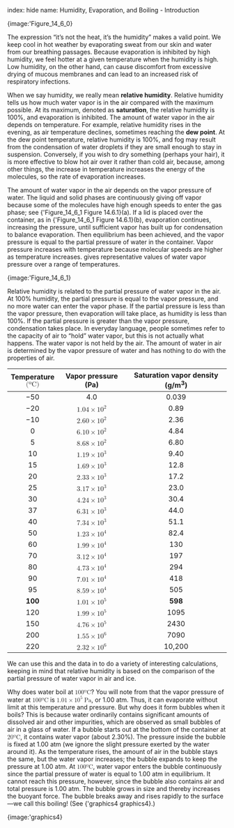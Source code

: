 index: hide
name: Humidity, Evaporation, and Boiling - Introduction


{image:'Figure_14_6_0}
        

The expression “it’s not the heat, it’s the humidity” makes a valid point. We keep cool in hot weather by evaporating sweat from our skin and water from our breathing passages. Because evaporation is inhibited by high humidity, we feel hotter at a given temperature when the humidity is high. Low humidity, on the other hand, can cause discomfort from excessive drying of mucous membranes and can lead to an increased risk of respiratory infections.

When we say humidity, we really mean  **relative humidity**. Relative humidity tells us how much water vapor is in the air compared with the maximum possible. At its maximum, denoted as  **saturation**, the relative humidity is 100%, and evaporation is inhibited. The amount of water vapor in the air depends on temperature. For example, relative humidity rises in the evening, as air temperature declines, sometimes reaching the  **dew point**. At the dew point temperature, relative humidity is 100%, and fog may result from the condensation of water droplets if they are small enough to stay in suspension. Conversely, if you wish to dry something (perhaps your hair), it is more effective to blow hot air over it rather than cold air, because, among other things, the increase in temperature increases the energy of the molecules, so the rate of evaporation increases.

The amount of water vapor in the air depends on the vapor pressure of water. The liquid and solid phases are continuously giving off vapor because some of the molecules have high enough speeds to enter the gas phase; see {'Figure_14_6_1 Figure 14.6.1}(a). If a lid is placed over the container, as in {'Figure_14_6_1 Figure 14.6.1}(b), evaporation continues, increasing the pressure, until sufficient vapor has built up for condensation to balance evaporation. Then equilibrium has been achieved, and the vapor pressure is equal to the partial pressure of water in the container. Vapor pressure increases with temperature because molecular speeds are higher as temperature increases.  gives representative values of water vapor pressure over a range of temperatures.


{image:'Figure_14_6_1}
        

Relative humidity is related to the partial pressure of water vapor in the air. At 100% humidity, the partial pressure is equal to the vapor pressure, and no more water can enter the vapor phase. If the partial pressure is less than the vapor pressure, then evaporation will take place, as humidity is less than 100%. If the partial pressure is greater than the vapor pressure, condensation takes place. In everyday language, people sometimes refer to the capacity of air to “hold” water vapor, but this is not actually what happens. The water vapor is not held by the air. The amount of water in air is determined by the vapor pressure of water and has nothing to do with the properties of air.


| Temperature <math display="block" xmlns:q="http://cnx.rice.edu/qml/1.0" xmlns:m="http://www.w3.org/1998/Math/MathML" xmlns="http://cnx.rice.edu/cnxml"><semantics><mrow><mrow><mrow><mo stretchy="false">(</mo><mtext>º</mtext><mtext>C</mtext><mo stretchy="false">)</mo></mrow></mrow><mrow/></mrow><annotation encoding="StarMath 5.0"> size 12&#123; \( °C \) &#125; &#123;&#125;</annotation></semantics></math> | Vapor pressure (Pa) | Saturation vapor density (g/m<sup>3</sup>) |
|:-:|:-:|:-:|
| −50 | 4.0 | 0.039 |
| −20 |                <math display="block" xmlns:q="http://cnx.rice.edu/qml/1.0" xmlns:m="http://www.w3.org/1998/Math/MathML" xmlns="http://cnx.rice.edu/cnxml">                <semantics>                  <mrow>                    <mrow>                      <mrow>                        <mn>1</mn>                        <mtext>.</mtext>                        <mrow>                          <mtext>04</mtext>                          <mo stretchy="false">×</mo>                          <msup>                            <mtext>10</mtext>                            <mrow>                              <mn>2</mn>                            </mrow>                          </msup>                        </mrow>                      </mrow>                    </mrow>                    <mrow/>                  </mrow>                  <annotation encoding="StarMath 5.0"> size 12&#123;1 &quot;.&quot; &quot;04&quot; times &quot;10&quot; rSup &#123; size 8&#123;2&#125; &#125; &#125; &#123;&#125;</annotation>                </semantics>              </math>              | 0.89 |
| −10 |                <math display="block" xmlns:q="http://cnx.rice.edu/qml/1.0" xmlns:m="http://www.w3.org/1998/Math/MathML" xmlns="http://cnx.rice.edu/cnxml">                <semantics>                  <mrow>                    <mrow>                      <mrow>                        <mn>2</mn>                        <mtext>.</mtext>                        <mtext>60</mtext>                        <mo stretchy="false">×</mo>                        <msup>                          <mtext>10</mtext>                          <mrow>                            <mn>2</mn>                          </mrow>                        </msup>                      </mrow>                    </mrow>                    <mrow/>                  </mrow>                  <annotation encoding="StarMath 5.0"> size 12&#123;2 &quot;.&quot; &quot;60&quot;´&quot;10&quot; rSup &#123; size 8&#123;2&#125; &#125; &#125; &#123;&#125;</annotation>                </semantics>              </math>              | 2.36 |
| 0 |                <math display="block" xmlns:q="http://cnx.rice.edu/qml/1.0" xmlns:m="http://www.w3.org/1998/Math/MathML" xmlns="http://cnx.rice.edu/cnxml">                <semantics>                  <mrow>                    <mrow>                      <mrow>                        <mn>6</mn>                        <mtext>.</mtext>                        <mtext>10</mtext>                        <mo stretchy="false">×</mo>                        <msup>                          <mtext>10</mtext>                          <mrow>                            <mn>2</mn>                          </mrow>                        </msup>                      </mrow>                    </mrow>                    <mrow/>                  </mrow>                  <annotation encoding="StarMath 5.0"> size 12&#123;6 &quot;.&quot; &quot;10&quot;´&quot;10&quot; rSup &#123; size 8&#123;2&#125; &#125; &#125; &#123;&#125;</annotation>                </semantics>              </math>              | 4.84 |
| 5 |                <math display="block" xmlns:q="http://cnx.rice.edu/qml/1.0" xmlns:m="http://www.w3.org/1998/Math/MathML" xmlns="http://cnx.rice.edu/cnxml">                <semantics>                  <mrow>                    <mrow>                      <mrow>                        <mn>8</mn>                        <mtext>.</mtext>                        <mtext>68</mtext>                        <mo stretchy="false">×</mo>                        <msup>                          <mtext>10</mtext>                          <mrow>                            <mn>2</mn>                          </mrow>                        </msup>                      </mrow>                    </mrow>                    <mrow/>                  </mrow>                  <annotation encoding="StarMath 5.0"> size 12&#123;8 &quot;.&quot; &quot;68&quot;´&quot;10&quot; rSup &#123; size 8&#123;2&#125; &#125; &#125; &#123;&#125;</annotation>                </semantics>              </math>              | 6.80 |
| 10 |                <math display="block" xmlns:q="http://cnx.rice.edu/qml/1.0" xmlns:m="http://www.w3.org/1998/Math/MathML" xmlns="http://cnx.rice.edu/cnxml">                <semantics>                  <mrow>                    <mrow>                      <mrow>                        <mn>1</mn>                        <mtext>.</mtext>                        <mtext>19</mtext>                        <mo stretchy="false">×</mo>                        <msup>                          <mtext>10</mtext>                          <mrow>                            <mn>3</mn>                          </mrow>                        </msup>                      </mrow>                    </mrow>                    <mrow/>                  </mrow>                  <annotation encoding="StarMath 5.0"> size 12&#123;1 &quot;.&quot; &quot;19&quot;´&quot;10&quot; rSup &#123; size 8&#123;3&#125; &#125; &#125; &#123;&#125;</annotation>                </semantics>              </math>              | 9.40 |
| 15 |                <math display="block" xmlns:q="http://cnx.rice.edu/qml/1.0" xmlns:m="http://www.w3.org/1998/Math/MathML" xmlns="http://cnx.rice.edu/cnxml">                <semantics>                  <mrow>                    <mrow>                      <mrow>                        <mn>1</mn>                        <mtext>.</mtext>                        <mtext>69</mtext>                        <mo stretchy="false">×</mo>                        <msup>                          <mtext>10</mtext>                          <mrow>                            <mn>3</mn>                          </mrow>                        </msup>                      </mrow>                    </mrow>                    <mrow/>                  </mrow>                  <annotation encoding="StarMath 5.0"> size 12&#123;1 &quot;.&quot; &quot;69&quot;´&quot;10&quot; rSup &#123; size 8&#123;3&#125; &#125; &#125; &#123;&#125;</annotation>                </semantics>              </math>              | 12.8 |
| 20 |                <math display="block" xmlns:q="http://cnx.rice.edu/qml/1.0" xmlns:m="http://www.w3.org/1998/Math/MathML" xmlns="http://cnx.rice.edu/cnxml">                <semantics>                  <mrow>                    <mrow>                      <mrow>                        <mn>2</mn>                        <mtext>.</mtext>                        <mtext>33</mtext>                        <mo stretchy="false">×</mo>                        <msup>                          <mtext>10</mtext>                          <mrow>                            <mn>3</mn>                          </mrow>                        </msup>                      </mrow>                    </mrow>                    <mrow/>                  </mrow>                  <annotation encoding="StarMath 5.0"> size 12&#123;2 &quot;.&quot; &quot;33&quot;´&quot;10&quot; rSup &#123; size 8&#123;3&#125; &#125; &#125; &#123;&#125;</annotation>                </semantics>              </math>              | 17.2 |
| 25 |                <math display="block" xmlns:q="http://cnx.rice.edu/qml/1.0" xmlns:m="http://www.w3.org/1998/Math/MathML" xmlns="http://cnx.rice.edu/cnxml">                <semantics>                  <mrow>                    <mrow>                      <mrow>                        <mn>3</mn>                        <mtext>.</mtext>                        <mtext>17</mtext>                        <mo stretchy="false">×</mo>                        <msup>                          <mtext>10</mtext>                          <mrow>                            <mn>3</mn>                          </mrow>                        </msup>                      </mrow>                    </mrow>                    <mrow/>                  </mrow>                  <annotation encoding="StarMath 5.0"> size 12&#123;3 &quot;.&quot; &quot;17&quot;´&quot;10&quot; rSup &#123; size 8&#123;3&#125; &#125; &#125; &#123;&#125;</annotation>                </semantics>              </math>              | 23.0 |
| 30 |                <math display="block" xmlns:q="http://cnx.rice.edu/qml/1.0" xmlns:m="http://www.w3.org/1998/Math/MathML" xmlns="http://cnx.rice.edu/cnxml">                <semantics>                  <mrow>                    <mrow>                      <mrow>                        <mn>4</mn>                        <mtext>.</mtext>                        <mtext>24</mtext>                        <mo stretchy="false">×</mo>                        <msup>                          <mtext>10</mtext>                          <mrow>                            <mn>3</mn>                          </mrow>                        </msup>                      </mrow>                    </mrow>                    <mrow/>                  </mrow>                  <annotation encoding="StarMath 5.0"> size 12&#123;4 &quot;.&quot; &quot;24&quot;´&quot;10&quot; rSup &#123; size 8&#123;3&#125; &#125; &#125; &#123;&#125;</annotation>                </semantics>              </math>              | 30.4 |
| 37 |                <math display="block" xmlns:q="http://cnx.rice.edu/qml/1.0" xmlns:m="http://www.w3.org/1998/Math/MathML" xmlns="http://cnx.rice.edu/cnxml">                <semantics>                  <mrow>                    <mrow>                      <mrow>                        <mn>6</mn>                        <mtext>.</mtext>                        <mtext>31</mtext>                        <mo stretchy="false">×</mo>                        <msup>                          <mtext>10</mtext>                          <mrow>                            <mn>3</mn>                          </mrow>                        </msup>                      </mrow>                    </mrow>                    <mrow/>                  </mrow>                  <annotation encoding="StarMath 5.0"> size 12&#123;6 &quot;.&quot; &quot;31&quot;´&quot;10&quot; rSup &#123; size 8&#123;3&#125; &#125; &#125; &#123;&#125;</annotation>                </semantics>              </math>              | 44.0 |
| 40 |                <math display="block" xmlns:q="http://cnx.rice.edu/qml/1.0" xmlns:m="http://www.w3.org/1998/Math/MathML" xmlns="http://cnx.rice.edu/cnxml">                <semantics>                  <mrow>                    <mrow>                      <mrow>                        <mn>7</mn>                        <mtext>.</mtext>                        <mtext>34</mtext>                        <mo stretchy="false">×</mo>                        <msup>                          <mtext>10</mtext>                          <mrow>                            <mn>3</mn>                          </mrow>                        </msup>                      </mrow>                    </mrow>                    <mrow/>                  </mrow>                  <annotation encoding="StarMath 5.0"> size 12&#123;7 &quot;.&quot; &quot;34&quot;´&quot;10&quot; rSup &#123; size 8&#123;3&#125; &#125; &#125; &#123;&#125;</annotation>                </semantics>              </math>              | 51.1 |
| 50 |                <math display="block" xmlns:q="http://cnx.rice.edu/qml/1.0" xmlns:m="http://www.w3.org/1998/Math/MathML" xmlns="http://cnx.rice.edu/cnxml">                <semantics>                  <mrow>                    <mrow>                      <mrow>                        <mn>1</mn>                        <mtext>.</mtext>                        <mrow>                          <mtext>23</mtext>                          <mo stretchy="false">×</mo>                          <msup>                            <mtext>10</mtext>                            <mrow>                              <mn>4</mn>                            </mrow>                          </msup>                        </mrow>                      </mrow>                    </mrow>                    <mrow/>                  </mrow>                  <annotation encoding="StarMath 5.0"> size 12&#123;1 &quot;.&quot; &quot;23&quot; times &quot;10&quot; rSup &#123; size 8&#123;4&#125; &#125; &#125; &#123;&#125;</annotation>                </semantics>              </math>              | 82.4 |
| 60 |                <math display="block" xmlns:q="http://cnx.rice.edu/qml/1.0" xmlns:m="http://www.w3.org/1998/Math/MathML" xmlns="http://cnx.rice.edu/cnxml">                <semantics>                  <mrow>                    <mrow>                      <mrow>                        <mn>1</mn>                        <mtext>.</mtext>                        <mtext>99</mtext>                        <mo stretchy="false">×</mo>                        <msup>                          <mtext>10</mtext>                          <mrow>                            <mn>4</mn>                          </mrow>                        </msup>                      </mrow>                    </mrow>                    <mrow/>                  </mrow>                  <annotation encoding="StarMath 5.0"> size 12&#123;1 &quot;.&quot; &quot;99&quot;´&quot;10&quot; rSup &#123; size 8&#123;4&#125; &#125; &#125; &#123;&#125;</annotation>                </semantics>              </math>              | 130 |
| 70 |                <math display="block" xmlns:q="http://cnx.rice.edu/qml/1.0" xmlns:m="http://www.w3.org/1998/Math/MathML" xmlns="http://cnx.rice.edu/cnxml">                <semantics>                  <mrow>                    <mrow>                      <mrow>                        <mn>3</mn>                        <mtext>.</mtext>                        <mtext>12</mtext>                        <mo stretchy="false">×</mo>                        <msup>                          <mtext>10</mtext>                          <mrow>                            <mn>4</mn>                          </mrow>                        </msup>                      </mrow>                    </mrow>                    <mrow/>                  </mrow>                  <annotation encoding="StarMath 5.0"> size 12&#123;3 &quot;.&quot; &quot;12&quot;´&quot;10&quot; rSup &#123; size 8&#123;4&#125; &#125; &#125; &#123;&#125;</annotation>                </semantics>              </math>              | 197 |
| 80 |                <math display="block" xmlns:q="http://cnx.rice.edu/qml/1.0" xmlns:m="http://www.w3.org/1998/Math/MathML" xmlns="http://cnx.rice.edu/cnxml">                <semantics>                  <mrow>                    <mrow>                      <mrow>                        <mn>4</mn>                        <mtext>.</mtext>                        <mtext>73</mtext>                        <mo stretchy="false">×</mo>                        <msup>                          <mtext>10</mtext>                          <mrow>                            <mn>4</mn>                          </mrow>                        </msup>                      </mrow>                    </mrow>                    <mrow/>                  </mrow>                  <annotation encoding="StarMath 5.0"> size 12&#123;4 &quot;.&quot; &quot;73&quot;´&quot;10&quot; rSup &#123; size 8&#123;4&#125; &#125; &#125; &#123;&#125;</annotation>                </semantics>              </math>              | 294 |
| 90 |                <math display="block" xmlns:q="http://cnx.rice.edu/qml/1.0" xmlns:m="http://www.w3.org/1998/Math/MathML" xmlns="http://cnx.rice.edu/cnxml">                <semantics>                  <mrow>                    <mrow>                      <mrow>                        <mn>7</mn>                        <mtext>.</mtext>                        <mtext>01</mtext>                        <mo stretchy="false">×</mo>                        <msup>                          <mtext>10</mtext>                          <mrow>                            <mn>4</mn>                          </mrow>                        </msup>                      </mrow>                    </mrow>                    <mrow/>                  </mrow>                  <annotation encoding="StarMath 5.0"> size 12&#123;7 &quot;.&quot; &quot;01&quot;´&quot;10&quot; rSup &#123; size 8&#123;4&#125; &#125; &#125; &#123;&#125;</annotation>                </semantics>              </math>              | 418 |
| 95 |                <math display="block" xmlns:q="http://cnx.rice.edu/qml/1.0" xmlns:m="http://www.w3.org/1998/Math/MathML" xmlns="http://cnx.rice.edu/cnxml">                <semantics>                  <mrow>                    <mrow>                      <mrow>                        <mn>8</mn>                        <mtext>.</mtext>                        <mtext>59</mtext>                        <mo stretchy="false">×</mo>                        <msup>                          <mtext>10</mtext>                          <mrow>                            <mn>4</mn>                          </mrow>                        </msup>                      </mrow>                    </mrow>                    <mrow/>                  </mrow>                  <annotation encoding="StarMath 5.0"> size 12&#123;8 &quot;.&quot; &quot;59&quot;´&quot;10&quot; rSup &#123; size 8&#123;4&#125; &#125; &#125; &#123;&#125;</annotation>                </semantics>              </math>              | 505 |
|                 **100**              |             <math display="block" xmlns:q="http://cnx.rice.edu/qml/1.0" xmlns:m="http://www.w3.org/1998/Math/MathML" xmlns="http://cnx.rice.edu/cnxml">                <semantics>                  <mrow>                    <mrow>                      <mrow>                        <mstyle mathvariant="bold"><mn>1</mn></mstyle>                        <mstyle mathvariant="bold"><mtext>.</mtext></mstyle>                        <mstyle mathvariant="bold"><mtext>01</mtext></mstyle>                        <mstyle mathvariant="bold"><mo stretchy="false">×</mo></mstyle>                        <msup>                          <mstyle mathvariant="bold"><mtext>10</mtext></mstyle>                          <mrow>                            <mstyle mathvariant="bold"><mn>5</mn></mstyle>                          </mrow>                        </msup>                      </mrow>                    </mrow>                    <mrow/>                  </mrow>                  <annotation encoding="StarMath 5.0"> size 12&#123;1 &quot;.&quot; &quot;99&quot;´&quot;10&quot; rSup &#123; size 8&#123;5&#125; &#125; &#125; &#123;&#125;</annotation>                </semantics>              </math>              |                 **598**              |
| 120 |                <math display="block" xmlns:q="http://cnx.rice.edu/qml/1.0" xmlns:m="http://www.w3.org/1998/Math/MathML" xmlns="http://cnx.rice.edu/cnxml">                <semantics>                  <mrow>                    <mrow>                      <mrow>                        <mn>1</mn>                        <mtext>.</mtext>                        <mtext>99</mtext>                        <mo stretchy="false">×</mo>                        <msup>                          <mtext>10</mtext>                          <mrow>                            <mn>5</mn>                          </mrow>                        </msup>                      </mrow>                    </mrow>                    <mrow/>                  </mrow>                  <annotation encoding="StarMath 5.0"> size 12&#123;1 &quot;.&quot; &quot;99&quot;´&quot;10&quot; rSup &#123; size 8&#123;5&#125; &#125; &#125; &#123;&#125;</annotation>                </semantics>              </math>              | 1095 |
| 150 |                <math display="block" xmlns:q="http://cnx.rice.edu/qml/1.0" xmlns:m="http://www.w3.org/1998/Math/MathML" xmlns="http://cnx.rice.edu/cnxml">                <semantics>                  <mrow>                    <mrow>                      <mrow>                        <mn>4</mn>                        <mtext>.</mtext>                        <mtext>76</mtext>                        <mo stretchy="false">×</mo>                        <msup>                          <mtext>10</mtext>                          <mrow>                            <mn>5</mn>                          </mrow>                        </msup>                      </mrow>                    </mrow>                    <mrow/>                  </mrow>                  <annotation encoding="StarMath 5.0"> size 12&#123;4 &quot;.&quot; &quot;76&quot;´&quot;10&quot; rSup &#123; size 8&#123;5&#125; &#125; &#125; &#123;&#125;</annotation>                </semantics>              </math>              | 2430 |
| 200 |                <math display="block" xmlns:q="http://cnx.rice.edu/qml/1.0" xmlns:m="http://www.w3.org/1998/Math/MathML" xmlns="http://cnx.rice.edu/cnxml">                <semantics>                  <mrow>                    <mrow>                      <mrow>                        <mn>1</mn>                        <mtext>.</mtext>                        <mtext>55</mtext>                        <mo stretchy="false">×</mo>                        <msup>                          <mtext>10</mtext>                          <mrow>                            <mn>6</mn>                          </mrow>                        </msup>                      </mrow>                    </mrow>                    <mrow/>                  </mrow>                  <annotation encoding="StarMath 5.0"> size 12&#123;1 &quot;.&quot; &quot;55&quot;´&quot;10&quot; rSup &#123; size 8&#123;6&#125; &#125; &#125; &#123;&#125;</annotation>                </semantics>              </math>              | 7090 |
| 220 |                <math display="block" xmlns:q="http://cnx.rice.edu/qml/1.0" xmlns:m="http://www.w3.org/1998/Math/MathML" xmlns="http://cnx.rice.edu/cnxml">                <semantics>                  <mrow>                    <mrow>                      <mrow>                        <mn>2</mn>                        <mtext>.</mtext>                        <mtext>32</mtext>                        <mo stretchy="false">×</mo>                        <msup>                          <mtext>10</mtext>                          <mrow>                            <mn>6</mn>                          </mrow>                        </msup>                      </mrow>                    </mrow>                    <mrow/>                  </mrow>                  <annotation encoding="StarMath 5.0"> size 12&#123;2 &quot;.&quot; &quot;32&quot;´&quot;10&quot; rSup &#123; size 8&#123;6&#125; &#125; &#125; &#123;&#125;</annotation>                </semantics>              </math>              | 10,200 |
    

We can use this and the data in  to do a variety of interesting calculations, keeping in mind that relative humidity is based on the comparison of the partial pressure of water vapor in air and ice.

Why does water boil at <math xmlns:q="http://cnx.rice.edu/qml/1.0" xmlns:m="http://www.w3.org/1998/Math/MathML" xmlns="http://cnx.rice.edu/cnxml"><semantics><mrow><mrow><mrow><mtext>100</mtext><mtext>º</mtext><mtext>C</mtext></mrow></mrow><mrow/></mrow><annotation encoding="StarMath 5.0"> size 12&#123;&quot;100&quot;°C&#125; &#123;&#125;</annotation></semantics></math>? You will note from  that the vapor pressure of water at <math xmlns:q="http://cnx.rice.edu/qml/1.0" xmlns:m="http://www.w3.org/1998/Math/MathML" xmlns="http://cnx.rice.edu/cnxml"><semantics><mrow><mrow><mrow><mtext>100</mtext><mtext>º</mtext><mtext>C</mtext></mrow></mrow><mrow/></mrow><annotation encoding="StarMath 5.0"> size 12&#123;&quot;100&quot;°C&#125; &#123;&#125;</annotation></semantics></math> is <math xmlns:q="http://cnx.rice.edu/qml/1.0" xmlns:m="http://www.w3.org/1998/Math/MathML" xmlns="http://cnx.rice.edu/cnxml"><semantics><mrow><mrow><mrow><mn>1</mn><mtext>.</mtext><mtext>01</mtext><mo stretchy="false">×</mo><msup><mtext>10</mtext><mrow><mn>5</mn></mrow></msup><mspace width="0.25em"/><mtext> Pa</mtext></mrow></mrow><mrow/></mrow><annotation encoding="StarMath 5.0"> size 12&#123;1 &quot;.&quot; &quot;01&quot;´&quot;10&quot; rSup &#123; size 8&#123;5&#125; &#125; &quot; Pa&quot;&#125; &#123;&#125;</annotation></semantics></math>, or 1.00 atm. Thus, it can evaporate without limit at this temperature and pressure. But why does it form bubbles when it boils? This is because water ordinarily contains significant amounts of dissolved air and other impurities, which are observed as small bubbles of air in a glass of water. If a bubble starts out at the bottom of the container at <math xmlns:q="http://cnx.rice.edu/qml/1.0" xmlns:m="http://www.w3.org/1998/Math/MathML" xmlns="http://cnx.rice.edu/cnxml"><semantics><mrow><mrow><mrow><mtext>20</mtext><mtext>º</mtext><mtext>C</mtext></mrow></mrow><mrow/></mrow><annotation encoding="StarMath 5.0"> size 12&#123;&quot;20&quot;°C&#125; &#123;&#125;</annotation></semantics></math>, it contains water vapor (about 2.30%). The pressure inside the bubble is fixed at 1.00 atm (we ignore the slight pressure exerted by the water around it). As the temperature rises, the amount of air in the bubble stays the same, but the water vapor increases; the bubble expands to keep the pressure at 1.00 atm. At <math xmlns:q="http://cnx.rice.edu/qml/1.0" xmlns:m="http://www.w3.org/1998/Math/MathML" xmlns="http://cnx.rice.edu/cnxml"><semantics><mrow><mrow><mrow><mtext>100</mtext><mtext>º</mtext><mtext>C</mtext></mrow></mrow><mrow/></mrow><annotation encoding="StarMath 5.0"> size 12&#123;&quot;100&quot;°C&#125; &#123;&#125;</annotation></semantics></math>, water vapor enters the bubble continuously since the partial pressure of water is equal to 1.00 atm in equilibrium. It cannot reach this pressure, however, since the bubble also contains air and total pressure is 1.00 atm. The bubble grows in size and thereby increases the buoyant force. The bubble breaks away and rises rapidly to the surface—we call this boiling! (See {'graphics4 graphics4}.)


{image:'graphics4}
        
